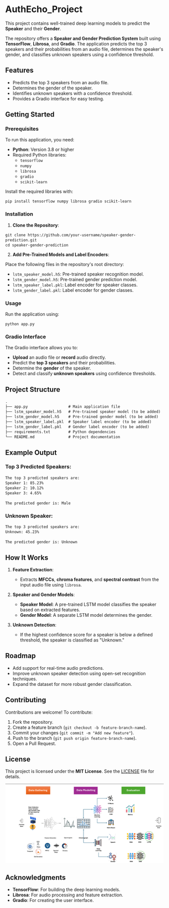 
# AuthEcho_Project

This project contains well-trained deep learning models to predict the **Speaker** and their **Gender**.

The repository offers a **Speaker and Gender Prediction System** built using **TensorFlow**, **Librosa**, and **Gradio**. The application predicts the top 3 speakers and their probabilities from an audio file, determines the speaker's gender, and classifies unknown speakers using a confidence threshold.

## Features

- Predicts the top 3 speakers from an audio file.
- Determines the gender of the speaker.
- Identifies unknown speakers with a confidence threshold.
- Provides a Gradio interface for easy testing.

## Getting Started

### Prerequisites

To run this application, you need:

- **Python**: Version 3.8 or higher
- Required Python libraries:
  - `tensorflow`
  - `numpy`
  - `librosa`
  - `gradio`
  - `scikit-learn`

Install the required libraries with:

```
pip install tensorflow numpy librosa gradio scikit-learn
```

### Installation

1. **Clone the Repository**:

```
git clone https://github.com/your-username/speaker-gender-prediction.git
cd speaker-gender-prediction
```

2. **Add Pre-Trained Models and Label Encoders**:

Place the following files in the repository's root directory:
- `lstm_speaker_model.h5`: Pre-trained speaker recognition model.
- `lstm_gender_model.h5`: Pre-trained gender prediction model.
- `lstm_speaker_label.pkl`: Label encoder for speaker classes.
- `lstm_gender_label.pkl`: Label encoder for gender classes.

### Usage

Run the application using:

```
python app.py
```

### Gradio Interface

The Gradio interface allows you to:

- **Upload** an audio file or **record** audio directly.
- Predict the **top 3 speakers** and their probabilities.
- Determine the **gender** of the speaker.
- Detect and classify **unknown speakers** using confidence thresholds.

## Project Structure

```
.
├── app.py                  # Main application file
├── lstm_speaker_model.h5   # Pre-trained speaker model (to be added)
├── lstm_gender_model.h5    # Pre-trained gender model (to be added)
├── lstm_speaker_label.pkl  # Speaker label encoder (to be added)
├── lstm_gender_label.pkl   # Gender label encoder (to be added)
├── requirements.txt        # Python dependencies
└── README.md               # Project documentation
```

## Example Output

### Top 3 Predicted Speakers:

```
The top 3 predicted speakers are:
Speaker 1: 85.23%
Speaker 2: 10.12%
Speaker 3: 4.65%

The predicted gender is: Male
```

### Unknown Speaker:

```
The top 3 predicted speakers are:
Unknown: 45.23%

The predicted gender is: Unknown
```

## How It Works

1. **Feature Extraction**:
   - Extracts **MFCCs**, **chroma features**, and **spectral contrast** from the input audio file using `librosa`.

2. **Speaker and Gender Models**:
   - **Speaker Model**: A pre-trained LSTM model classifies the speaker based on extracted features.
   - **Gender Model**: A separate LSTM model determines the gender.

3. **Unknown Detection**:
   - If the highest confidence score for a speaker is below a defined threshold, the speaker is classified as "Unknown."

## Roadmap

- Add support for real-time audio predictions.
- Improve unknown speaker detection using open-set recognition techniques.
- Expand the dataset for more robust gender classification.

## Contributing

Contributions are welcome! To contribute:

1. Fork the repository.
2. Create a feature branch (`git checkout -b feature-branch-name`).
3. Commit your changes (`git commit -m "Add new feature"`).
4. Push to the branch (`git push origin feature-branch-name`).
5. Open a Pull Request.

## License

This project is licensed under the **MIT License**. See the [LICENSE](LICENSE) file for details.

![Project Flow](images/journey_spk.png)


## Acknowledgments

- **TensorFlow**: For building the deep learning models.
- **Librosa**: For audio processing and feature extraction.
- **Gradio**: For creating the user interface.

